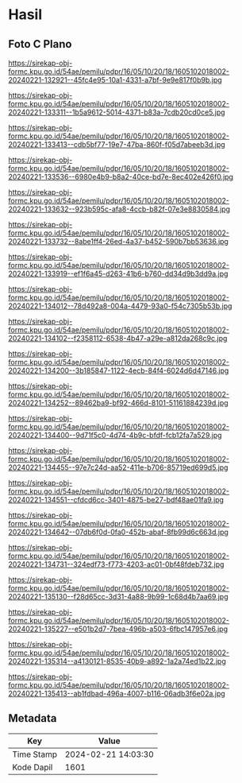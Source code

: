 # Hasil

## Foto C Plano

https://sirekap-obj-formc.kpu.go.id/54ae/pemilu/pdpr/16/05/10/20/18/1605102018002-20240221-132921--45fc4e95-10a1-4331-a7bf-9e9e817f0b9b.jpg

https://sirekap-obj-formc.kpu.go.id/54ae/pemilu/pdpr/16/05/10/20/18/1605102018002-20240221-133311--1b5a9612-5014-4371-b83a-7cdb20cd0ce5.jpg

https://sirekap-obj-formc.kpu.go.id/54ae/pemilu/pdpr/16/05/10/20/18/1605102018002-20240221-133413--cdb5bf77-19e7-47ba-860f-f05d7abeeb3d.jpg

https://sirekap-obj-formc.kpu.go.id/54ae/pemilu/pdpr/16/05/10/20/18/1605102018002-20240221-133536--6980e4b9-b8a2-40ce-bd7e-8ec402e426f0.jpg

https://sirekap-obj-formc.kpu.go.id/54ae/pemilu/pdpr/16/05/10/20/18/1605102018002-20240221-133632--923b595c-afa8-4ccb-b82f-07e3e8830584.jpg

https://sirekap-obj-formc.kpu.go.id/54ae/pemilu/pdpr/16/05/10/20/18/1605102018002-20240221-133732--8abe1ff4-26ed-4a37-b452-590b7bb53636.jpg

https://sirekap-obj-formc.kpu.go.id/54ae/pemilu/pdpr/16/05/10/20/18/1605102018002-20240221-133919--ef1f6a45-d263-41b6-b760-dd34d9b3dd9a.jpg

https://sirekap-obj-formc.kpu.go.id/54ae/pemilu/pdpr/16/05/10/20/18/1605102018002-20240221-134012--78d492a8-004a-4479-93a0-f54c7305b53b.jpg

https://sirekap-obj-formc.kpu.go.id/54ae/pemilu/pdpr/16/05/10/20/18/1605102018002-20240221-134102--f2358112-6538-4b47-a29e-a812da268c9c.jpg

https://sirekap-obj-formc.kpu.go.id/54ae/pemilu/pdpr/16/05/10/20/18/1605102018002-20240221-134200--3b185847-1122-4ecb-84f4-6024d6d47146.jpg

https://sirekap-obj-formc.kpu.go.id/54ae/pemilu/pdpr/16/05/10/20/18/1605102018002-20240221-134252--89462ba9-bf92-466d-8101-51161884239d.jpg

https://sirekap-obj-formc.kpu.go.id/54ae/pemilu/pdpr/16/05/10/20/18/1605102018002-20240221-134400--9d71f5c0-4d74-4b9c-bfdf-fcb12fa7a529.jpg

https://sirekap-obj-formc.kpu.go.id/54ae/pemilu/pdpr/16/05/10/20/18/1605102018002-20240221-134455--97e7c24d-aa52-411e-b706-85719ed699d5.jpg

https://sirekap-obj-formc.kpu.go.id/54ae/pemilu/pdpr/16/05/10/20/18/1605102018002-20240221-134551--cfdcd6cc-3401-4875-be27-bdf48ae01fa9.jpg

https://sirekap-obj-formc.kpu.go.id/54ae/pemilu/pdpr/16/05/10/20/18/1605102018002-20240221-134642--07db6f0d-0fa0-452b-abaf-8fb99d6c663d.jpg

https://sirekap-obj-formc.kpu.go.id/54ae/pemilu/pdpr/16/05/10/20/18/1605102018002-20240221-134731--324edf73-f773-4203-ac01-0bf48fdeb732.jpg

https://sirekap-obj-formc.kpu.go.id/54ae/pemilu/pdpr/16/05/10/20/18/1605102018002-20240221-135130--f28d65cc-3d31-4a88-9b99-1c68d4b7aa69.jpg

https://sirekap-obj-formc.kpu.go.id/54ae/pemilu/pdpr/16/05/10/20/18/1605102018002-20240221-135227--e501b2d7-7bea-496b-a503-6fbc147957e6.jpg

https://sirekap-obj-formc.kpu.go.id/54ae/pemilu/pdpr/16/05/10/20/18/1605102018002-20240221-135314--a4130121-8535-40b9-a892-1a2a74ed1b22.jpg

https://sirekap-obj-formc.kpu.go.id/54ae/pemilu/pdpr/16/05/10/20/18/1605102018002-20240221-135413--ab1fdbad-496a-4007-b116-06adb3f6e02a.jpg


## Metadata

| Key        | Value               |
| ---------- | ------------------- |
| Time Stamp | 2024-02-21 14:03:30 |
| Kode Dapil | 1601                |




